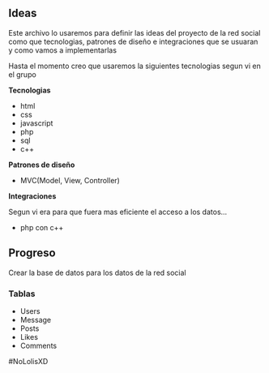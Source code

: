 ## Ideas
Este archivo lo usaremos para definir las ideas del proyecto de la red social
como que tecnologias, patrones de diseño e integraciones que se usuaran y como vamos a implementarlas

Hasta el momento creo que usaremos la siguientes tecnologias segun vi en el grupo 

**Tecnologias**

- html
- css
- javascript
- php
- sql
- c++

**Patrones de diseño**

- MVC(Model, View, Controller)

**Integraciones**

Segun vi era para que fuera mas eficiente el acceso a los datos...

- php con c++

## Progreso

Crear la base de datos para los datos de la red social

### Tablas

- Users
- Message
- Posts
- Likes
- Comments

#NoLolisXD